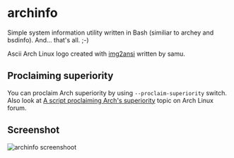 archinfo
========

Simple system information utility written in Bash (similiar to archey and bsdinfo). And... that's all. ;-)

Ascii Arch Linux logo created with [img2ansi](https://github.com/samaelszafran/img2ansi) written by samu. 

Proclaiming superiority
-----------------------

You can proclaim Arch superiority by using `--proclaim-superiority` switch. Also look at [A script proclaiming Arch's superiority](https://bbs.archlinux.org/viewtopic.php?id=47306) topic on Arch Linux forum.

Screenshot
----------
![archinfo screenshoot](https://raw.github.com/elwin013/archinfo/master/archinfo-screnshoot.png)
